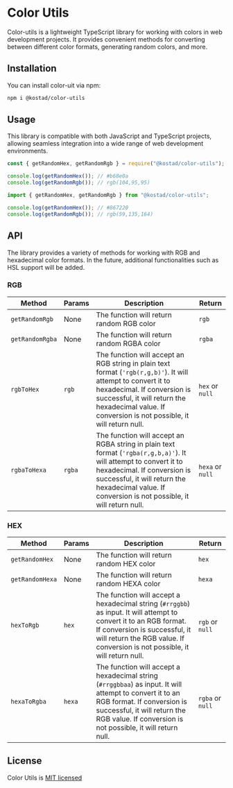 # Color Utils

Color-utils is a lightweight TypeScript library for working with colors in web development projects. It provides convenient methods for converting between different color formats, generating random colors, and more.

## Installation

You can install color-uit via npm:

```bash
npm i @kostad/color-utils
```

## Usage

This library is compatible with both JavaScript and TypeScript projects, allowing seamless integration into a wide range of web development environments.

```js
const { getRandomHex, getRandomRgb } = require("@kostad/color-utils");

console.log(getRandomHex()); // #b68e0a
console.log(getRandomRgb()); // rgb(104,95,95)
```

```ts
import { getRandomHex, getRandomRgb } from "@kostad/color-utils";

console.log(getRandomHex()); // #867220
console.log(getRandomRgb()); // rgb(59,135,164)
```

## API

The library provides a variety of methods for working with RGB and hexadecimal color formats. In the future, additional functionalities such as HSL support will be added.

### RGB

| Method          | Params | Description                                                                                                                                                                                                                                            | Return           |
| --------------- | ------ | ------------------------------------------------------------------------------------------------------------------------------------------------------------------------------------------------------------------------------------------------------ | ---------------- |
| `getRandomRgb`  | None   | The function will return random RGB color                                                                                                                                                                                                              | `rgb`            |
| `getRandomRgba` | None   | The function will return random RGBA color                                                                                                                                                                                                             | `rgba`           |
| `rgbToHex`      | `rgb`  | The function will accept an RGB string in plain text format (`'rgb(r,g,b)'`). It will attempt to convert it to hexadecimal. If conversion is successful, it will return the hexadecimal value. If conversion is not possible, it will return null.     | `hex` or `null`  |
| `rgbaToHexa`    | `rgba` | The function will accept an RGBA string in plain text format (`'rgba(r,g,b,a)'`). It will attempt to convert it to hexadecimal. If conversion is successful, it will return the hexadecimal value. If conversion is not possible, it will return null. | `hexa` or `null` |

### HEX

| Method          | Params | Description                                                                                                                                                                                                                          | Return           |
| --------------- | ------ | ------------------------------------------------------------------------------------------------------------------------------------------------------------------------------------------------------------------------------------ | ---------------- |
| `getRandomHex`  | None   | The function will return random HEX color                                                                                                                                                                                            | `hex`            |
| `getRandomHexa` | None   | The function will return random HEXA color                                                                                                                                                                                           | `hexa`           |
| `hexToRgb`      | `hex`  | The function will accept a hexadecimal string (`#rrggbb`) as input. It will attempt to convert it to an RGB format. If conversion is successful, it will return the RGB value. If conversion is not possible, it will return null.   | `rgb` or `null`  |
| `hexaToRgba`    | `hexa` | The function will accept a hexadecimal string (`#rrggbbaa`) as input. It will attempt to convert it to an RGB format. If conversion is successful, it will return the RGB value. If conversion is not possible, it will return null. | `rgba` or `null` |

## License

Color Utils is [MIT licensed](https://github.com/KostaD02/color-utils/blob/main/LICENSE)
